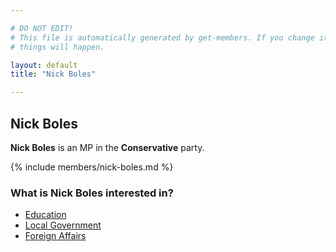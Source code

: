 ```yaml
---

# DO NOT EDIT!
# This file is automatically generated by get-members. If you change it, bad
# things will happen.

layout: default
title: "Nick Boles"

---
```


## Nick Boles

**Nick Boles** is an MP in the **Conservative** party.

{% include members/nick-boles.md %}

### What is Nick Boles interested in?


* [Education](/interests/education.html)
* [Local Government](/interests/local-government.html)
* [Foreign Affairs](/interests/foreign-affairs.html)
